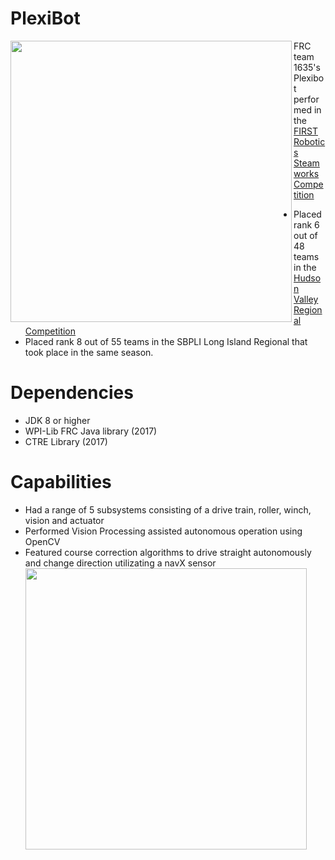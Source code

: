 # PlexiBot
<a href="url"><img src="https://i.imgur.com/yEHmitO.jpg" align="left" width="450"></a>
FRC team 1635's Plexibot performed in the <a href="https://en.wikipedia.org/wiki/FIRST_Steamworks">FIRST Robotics Steamworks Competition </a>
* Placed rank 6 out of 48 teams in the [Hudson Valley Regional Competition](https://frc-events.firstinspires.org/2017/team/1635)
* Placed rank 8 out of 55 teams in the SBPLI Long Island Regional that took place in the same season. 

# Dependencies
 * JDK 8 or higher
 * WPI-Lib FRC Java library (2017)  
 * CTRE Library (2017) 

# Capabilities
* Had a range of 5 subsystems consisting of a drive train, roller, winch, vision and actuator 
* Performed Vision Processing assisted autonomous operation using OpenCV
* Featured course correction algorithms to drive straight autonomously and change direction utilizating a navX sensor
<a href="url"><img src="https://i.imgur.com/Jio0N3i.jpg" align="left" width="450"></a>








